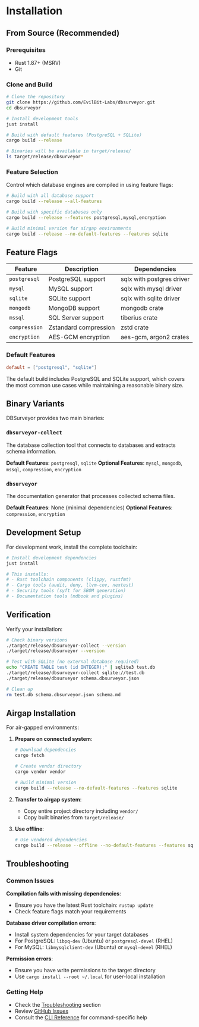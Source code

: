 # Installation

## From Source (Recommended)

### Prerequisites

- Rust 1.87+ (MSRV)
- Git

### Clone and Build

```bash
# Clone the repository
git clone https://github.com/EvilBit-Labs/dbsurveyor.git
cd dbsurveyor

# Install development tools
just install

# Build with default features (PostgreSQL + SQLite)
cargo build --release

# Binaries will be available in target/release/
ls target/release/dbsurveyor*
```

### Feature Selection

Control which database engines are compiled in using feature flags:

```bash
# Build with all database support
cargo build --release --all-features

# Build with specific databases only
cargo build --release --features postgresql,mysql,encryption

# Build minimal version for airgap environments
cargo build --release --no-default-features --features sqlite
```

## Feature Flags

| Feature       | Description           | Dependencies              |
| ------------- | --------------------- | ------------------------- |
| `postgresql`  | PostgreSQL support    | sqlx with postgres driver |
| `mysql`       | MySQL support         | sqlx with mysql driver    |
| `sqlite`      | SQLite support        | sqlx with sqlite driver   |
| `mongodb`     | MongoDB support       | mongodb crate             |
| `mssql`       | SQL Server support    | tiberius crate            |
| `compression` | Zstandard compression | zstd crate                |
| `encryption`  | AES-GCM encryption    | aes-gcm, argon2 crates    |

### Default Features

```toml
default = ["postgresql", "sqlite"]
```

The default build includes PostgreSQL and SQLite support, which covers the most common use cases while maintaining a reasonable binary size.

## Binary Variants

DBSurveyor provides two main binaries:

### `dbsurveyor-collect`

The database collection tool that connects to databases and extracts schema information.

**Default Features**: `postgresql`, `sqlite`
**Optional Features**: `mysql`, `mongodb`, `mssql`, `compression`, `encryption`

### `dbsurveyor`

The documentation generator that processes collected schema files.

**Default Features**: None (minimal dependencies)
**Optional Features**: `compression`, `encryption`

## Development Setup

For development work, install the complete toolchain:

```bash
# Install development dependencies
just install

# This installs:
# - Rust toolchain components (clippy, rustfmt)
# - Cargo tools (audit, deny, llvm-cov, nextest)
# - Security tools (syft for SBOM generation)
# - Documentation tools (mdbook and plugins)
```

## Verification

Verify your installation:

```bash
# Check binary versions
./target/release/dbsurveyor-collect --version
./target/release/dbsurveyor --version

# Test with SQLite (no external database required)
echo "CREATE TABLE test (id INTEGER);" | sqlite3 test.db
./target/release/dbsurveyor-collect sqlite://test.db
./target/release/dbsurveyor schema.dbsurveyor.json

# Clean up
rm test.db schema.dbsurveyor.json schema.md
```

## Airgap Installation

For air-gapped environments:

1. **Prepare on connected system**:

   ```bash
   # Download dependencies
   cargo fetch

   # Create vendor directory
   cargo vendor vendor

   # Build minimal version
   cargo build --release --no-default-features --features sqlite
   ```

2. **Transfer to airgap system**:

   - Copy entire project directory including `vendor/`
   - Copy built binaries from `target/release/`

3. **Use offline**:

   ```bash
   # Use vendored dependencies
   cargo build --release --offline --no-default-features --features sqlite
   ```

## Troubleshooting

### Common Issues

**Compilation fails with missing dependencies**:

- Ensure you have the latest Rust toolchain: `rustup update`
- Check feature flags match your requirements

**Database driver compilation errors**:

- Install system dependencies for your target databases
- For PostgreSQL: `libpq-dev` (Ubuntu) or `postgresql-devel` (RHEL)
- For MySQL: `libmysqlclient-dev` (Ubuntu) or `mysql-devel` (RHEL)

**Permission errors**:

- Ensure you have write permissions to the target directory
- Use `cargo install --root ~/.local` for user-local installation

### Getting Help

- Check the [Troubleshooting](./troubleshooting.md) section
- Review [GitHub Issues](https://github.com/EvilBit-Labs/dbsurveyor/issues)
- Consult the [CLI Reference](./cli-reference.md) for command-specific help
